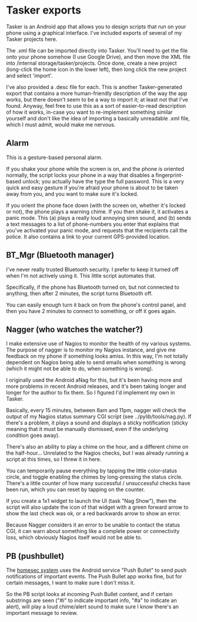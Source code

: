 
# Tasker exports

Tasker is an Android app that allows you to design scripts that run on your
phone using a graphical interface.  I've included exports of several of my
Tasker projects here.

The .xml file can be imported directly into Tasker.  You'll need to get the
file onto your phone somehow (I use Google Drive), and then move the XML file
into /internal storage/tasker/projects.  Once done, create a new project
(long-click the home icon in the lower left), then long click the new project
and select 'import'.

I've also provided a .desc file for each.  This is another Tasker-generated
export that contains a more human-friendly description of the way the app
works, but there doesn't seem to be a way to import it; at least not that I've
found.  Anyway, feel free to use this as a sort of easier-to-read description
of how it works, in-case you want to re-implement something similar yourself
and don't like the idea of importing a basically unreadable .xml file, which I
must admit, would make me nervous.


## Alarm

This is a gesture-based personal alarm.

If you shake your phone while the screen is on, and the phone is oriented
normally, the script locks your phone in a way that disables a
fingerprint-based unlock; you actually have the type the full password.  This
is a very quick and easy gesture if you're afraid your phone is about to be
taken away from you, and you want to make sure it's locked.

If you orient the phone face down (with the screen on, whether it's locked or
not), the phone plays a warning chime.  If you then shake it, it activates a
panic mode.  This (a) plays a really loud annoying siren sound, and (b) sends
a text messages to a list of phone-numbers you enter that explains that you've
activated your panic mode, and requests that the recipients call the police.
It also contains a link to your current GPS-provided location.


## BT_Mgr (Bluetooth manager)

I've never really trusted Bluetooth security.  I prefer to keep it turned off
when I'm not actively using it.  This little script automates that.

Specifically, if the phone has Bluetooth turned on, but not connected to
anything, then after 2 minutes, the script turns Bluetooth off.

You can easily enough turn it back on from the phone's control panel, and then
you have 2 minutes to connect to something, or off it goes again.


## Nagger  (who watches the watcher?)

I make extensive use of Nagios to monitor the health of my various systems.
The purpose of nagger is to monitor my Nagios instance, and give me feedback
on my phone if something looks amiss.  In this way, I'm not totally dependent
on Nagios being able to send emails when something is wrong (which it might
not be able to do, when something is wrong).

I originally used the Android aNag for this, but it's been having more and
more problems in recent Android releases, and it's been taking longer and
longer for the author to fix them.  So I figured I'd implement my own in
Tasker.

Basically, every 15 minutes, between 8am and 11pm, nagger will check the
output of my Nagios status summary CGI script (see ../pylib/tools/nag.py).  If
there's a problem, it plays a sound and displays a sticky notification (sticky
meaning that it must be manually dismissed, even if the underlying condition
goes away).

There's also an ability to play a chime on the hour, and a different chime on
the half-hour...  Unrelated to the Nagios checks, but I was already running a
script at this times, so I threw it in here.

You can temporarily pause everything by tapping the little color-status
circle, and toggle enabling the chimes by long-pressing the status circle.
There's a little counter of how many successful / unsuccessful checks have
been run, which you can reset by tapping on the counter.

If you create a 1x1 widget to launch the UI (task "Nag Show"), then the script
will also update the icon of that widget with a green forward arrow to show
the last check was ok, or a red backwards arrow to show an error.

Because Nagger considers it an error to be unable to contact the status CGI,
it can warn about something like a complete power or connectivity loss, which
obviously Nagios itself would not be able to.


## PB  (pushbullet)

The [homesec system](../services/homesec/ext.py) uses the Android service
"Push Bullet" to send push notifications of important events.  The Push Bullet
app works fine, but for certain messages, I want to make sure I don't miss it.

So the PB script looks at incoming Push Bullet content, and if certain
substrings are seen ("#i" to indicate important info, "#a" to indicate an
alert), will play a loud chime/alert sound to make sure I know there's an
important message to review.

